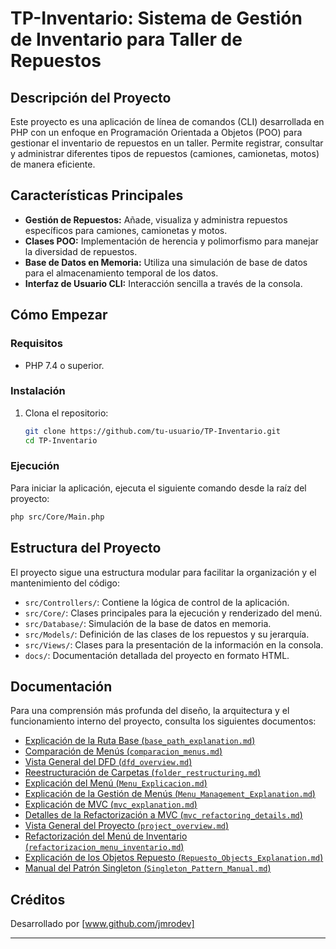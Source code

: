 # TP-Inventario: Sistema de Gestión de Inventario para Taller de Repuestos

## Descripción del Proyecto

Este proyecto es una aplicación de línea de comandos (CLI) desarrollada en PHP con un enfoque en Programación Orientada a Objetos (POO) para gestionar el inventario de repuestos en un taller. Permite registrar, consultar y administrar diferentes tipos de repuestos (camiones, camionetas, motos) de manera eficiente.

## Características Principales

*   **Gestión de Repuestos:** Añade, visualiza y administra repuestos específicos para camiones, camionetas y motos.
*   **Clases POO:** Implementación de herencia y polimorfismo para manejar la diversidad de repuestos.
*   **Base de Datos en Memoria:** Utiliza una simulación de base de datos para el almacenamiento temporal de los datos.
*   **Interfaz de Usuario CLI:** Interacción sencilla a través de la consola.

## Cómo Empezar

### Requisitos

*   PHP 7.4 o superior.

### Instalación

1.  Clona el repositorio:
    ```bash
    git clone https://github.com/tu-usuario/TP-Inventario.git
    cd TP-Inventario
    ```

### Ejecución

Para iniciar la aplicación, ejecuta el siguiente comando desde la raíz del proyecto:

```bash
php src/Core/Main.php
```

## Estructura del Proyecto

El proyecto sigue una estructura modular para facilitar la organización y el mantenimiento del código:

*   `src/Controllers/`: Contiene la lógica de control de la aplicación.
*   `src/Core/`: Clases principales para la ejecución y renderizado del menú.
*   `src/Database/`: Simulación de la base de datos en memoria.
*   `src/Models/`: Definición de las clases de los repuestos y su jerarquía.
*   `src/Views/`: Clases para la presentación de la información en la consola.
*   `docs/`: Documentación detallada del proyecto en formato HTML.

## Documentación

Para una comprensión más profunda del diseño, la arquitectura y el funcionamiento interno del proyecto, consulta los siguientes documentos:

*   [Explicación de la Ruta Base (`base_path_explanation.md`)](docs/markdown/base_path_explanation.md)
*   [Comparación de Menús (`comparacion_menus.md`)](docs/markdown/comparacion_menus.md)
*   [Vista General del DFD (`dfd_overview.md`)](docs/markdown/dfd_overview.md)
*   [Reestructuración de Carpetas (`folder_restructuring.md`)](docs/markdown/folder_restructuring.md)
*   [Explicación del Menú (`Menu_Explicacion.md`)](docs/markdown/Menu_Explicacion.md)
*   [Explicación de la Gestión de Menús (`Menu_Management_Explanation.md`)](docs/markdown/Menu_Management_Explanation.md)
*   [Explicación de MVC (`mvc_explanation.md`)](docs/markdown/mvc_explanation.md)
*   [Detalles de la Refactorización a MVC (`mvc_refactoring_details.md`)](docs/markdown/mvc_refactoring_details.md)
*   [Vista General del Proyecto (`project_overview.md`)](docs/markdown/project_overview.md)
*   [Refactorización del Menú de Inventario (`refactorizacion_menu_inventario.md`)](docs/markdown/refactorizacion_menu_inventario.md)
*   [Explicación de los Objetos Repuesto (`Repuesto_Objects_Explanation.md`)](docs/markdown/Repuesto_Objects_Explanation.md)
*   [Manual del Patrón Singleton (`Singleton_Pattern_Manual.md`)](docs/markdown/Singleton_Pattern_Manual.md)


## Créditos

Desarrollado por [www.github.com/jmrodev]

---
